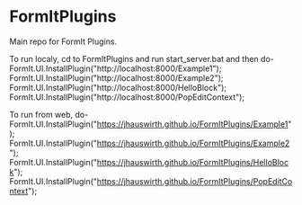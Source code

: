 # FormItPlugins
Main repo for FormIt Plugins.

To run localy, cd to FormItPlugins and run start_server.bat and then do-
FormIt.UI.InstallPlugin("http://localhost:8000/Example1");
FormIt.UI.InstallPlugin("http://localhost:8000/Example2");
FormIt.UI.InstallPlugin("http://localhost:8000/HelloBlock");
FormIt.UI.InstallPlugin("http://localhost:8000/PopEditContext");

To run from web, do-
FormIt.UI.InstallPlugin("https://jhauswirth.github.io/FormItPlugins/Example1");
FormIt.UI.InstallPlugin("https://jhauswirth.github.io/FormItPlugins/Example2");
FormIt.UI.InstallPlugin("https://jhauswirth.github.io/FormItPlugins/HelloBlock");
FormIt.UI.InstallPlugin("https://jhauswirth.github.io/FormItPlugins/PopEditContext");
